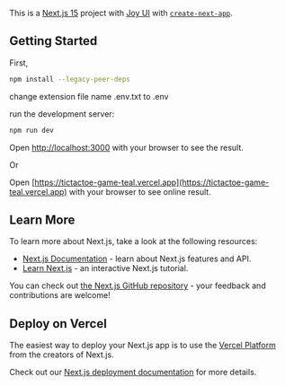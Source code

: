 This is a [Next.js 15](https://nextjs.org) project with [Joy UI](https://mui.com) with [`create-next-app`](https://nextjs.org/docs/app/api-reference/cli/create-next-app).

## Getting Started

First, 
```bash
npm install --legacy-peer-deps
```
change extension file name .env.txt to .env

run the development server:
```bash
npm run dev
```

Open [http://localhost:3000](http://localhost:3000) with your browser to see the result.

Or

Open [https://tictactoe-game-teal.vercel.app](https://tictactoe-game-teal.vercel.app) with your browser to see online result.

## Learn More

To learn more about Next.js, take a look at the following resources:

- [Next.js Documentation](https://nextjs.org/docs) - learn about Next.js features and API.
- [Learn Next.js](https://nextjs.org/learn) - an interactive Next.js tutorial.

You can check out [the Next.js GitHub repository](https://github.com/vercel/next.js) - your feedback and contributions are welcome!

## Deploy on Vercel

The easiest way to deploy your Next.js app is to use the [Vercel Platform](https://vercel.com/new?utm_medium=default-template&filter=next.js&utm_source=create-next-app&utm_campaign=create-next-app-readme) from the creators of Next.js.

Check out our [Next.js deployment documentation](https://nextjs.org/docs/app/building-your-application/deploying) for more details.
